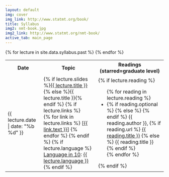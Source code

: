 ```yaml
---
layout: default
img: cover
img_link: http://www.statmt.org/book/
title: Syllabus
img2: nmt-book.jpg
img2_link: http://www.statmt.org/nmt-book/
active_tab: main_page 
---
```


<table class="table table-striped"> 
  <tbody>
    <tr>
      <th>Date</th>
      <th>Topic</th>
      <th>Readings (starred=graduate level)</th>
    </tr>
    {% for lecture in site.data.syllabus.past %}
    <tr>
      <td>{{ lecture.date | date: "%b %d" }}</td>
      <td>
        {% if lecture.slides %}<a href="{{ lecture.slides }}">{{ lecture.title }}</a>
        {% else %}{{ lecture.title }}{% endif %}
      {% if lecture.links %}
	<br/>
        {% for link in lecture.links %}
	  [<a href="{{ link.url }}">{{ link.text }}</a>]
        {% endfor %}
      {% endif %}
  {% if lecture.language %}
	<br/><a href="lin10.html">Language in 10</a>: <a href="{{ lecture.language_slides }}">{{ lecture.language }}</a>
        {% endif %}
      </td>
      <td>
        {% if lecture.reading %}
          <ul class="fa-ul">
          {% for reading in lecture.reading %}
            <li>
            {% if reading.optional %}<i class="fa-li fa fa-star"> </i>
            {% else %}<i class="fa-li fa"> </i> {% endif %}
            {{ reading.author }},
            {% if reading.url %}
            <a href="{{ reading.url }}">{{ reading.title }}</a>
            {% else %}
            {{ reading.title }} 
            {% endif %}
            </li>
          {% endfor %}
          </ul>
        {% endif %}
      </td>
    </tr>
    {% endfor %}

  </tbody>
</table>

